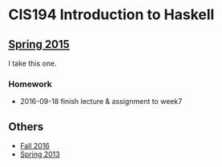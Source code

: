 # CIS194 Introduction to Haskell

## [Spring 2015](http://www.seas.upenn.edu/~cis194/spring15/)

I take this one.

### Homework

- 2016-09-18 finish lecture & assignment to week7

## Others
- [Fall 2016](http://www.seas.upenn.edu/~cis194/fall16/)
- [Spring 2013](http://www.seas.upenn.edu/~cis194/spring13/)

